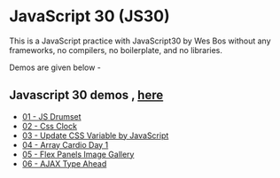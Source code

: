 # JavaScript 30 (JS30)

This is a JavaScript practice with JavaScript30 by Wes Bos
without any frameworks,
no compilers, no boilerplate, and no libraries.

Demos are given below -

## Javascript 30 demos , [here](https://github.com/shamgurav96/JS30/)

-    [01 - JS Drumset](https://shamgurav96.github.io/JS30/01-JS-Drumset/index.html)
-    [02 - Css Clock](https://shamgurav96.github.io/JS30/02-JS-Css-Clock/index.html)
-    [03 - Update CSS Variable by JavaScript](https://shamgurav96.github.io/JS30/03-JS-CssVariable/index.html)
-    [04 - Array Cardio Day 1](https://shamgurav96.github.io/JS30/04-JS-Array%20Cardio%20Day%201/index.html)
-    [05 - Flex Panels Image Gallery](https://shamgurav96.github.io/JS30/05-JS-Flex%20Panels%20Image%20Gallery/index.html)
-    [06 - AJAX Type Ahead](https://shamgurav96.github.io/JS30/06-JS-AJAX-Type-Ahead/index.html)
